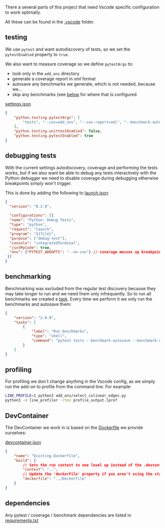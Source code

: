 There a several parts of this project that need Vscode specific configuration to work optimally.

All these can be found in the [.vscode](/.vscode) folder.

## testing

We use `pytest` and want autodiscovery of tests, so we set the `pytestEnabled` property to `true`.

We also want to measure coverage so we define `pytestArgs` to:
- look only in the `add_ons` directory
- generate a coverage report in xml format
- autosave any benchmarks we generate, which is not needed, because we...
- skip any benchmarks (see [below](#benchmarking) for where that is configured
 
[settings.json](/.vscode/settings.json)
```json
{
    "python.testing.pytestArgs": [
        "tests", "--cov=add_ons", "--cov-report=xml", "--benchmark-autosave", "--benchmark-skip"
    ],
    "python.testing.unittestEnabled": false,
    "python.testing.pytestEnabled": true
}
```

## debugging tests

With the current settings autodiscovery, coverage and performing the tests works, 
but if we also want be able to debug any tests interactively with the Python debugger
we need to disable coverage during debugging otherwise breakpoints simply won't trigger.

This is done by adding the following to [launch.json](/.vscode/launch.json):

```json
{
  "version": "0.2.0",
  
  "configurations": [{
  "name": "Python: Debug Tests",
  "type": "python",
  "request": "launch",
  "program": "${file}",
  "purpose": ["debug-test"],
  "console": "integratedTerminal",
  "justMyCode": true,
  "env": {"PYTEST_ADDOPTS": "--no-cov"} // coverage messes up breakpoints, see: https://code.visualstudio.com/docs/python/testing#_pytest-configuration-settings
 }]
}

```

## benchmarking

Benchmarking was excluded from the regular test discovery because they may take longer to run and we need them
only infrequently. So to run all benchmarks we created a [task](/.vscode/tasks.json). Every time we perform it
we only run the benchmarks and autosave them:


```json
{
    "version": "2.0.0",
    "tasks": [
        {
            "label": "Run benchmarks",
            "type": "shell",
            "command": "pytest tests --benchmark-autosave --benchmark-only "
        }
    ]
}
```

## profiling

For profiling we don´t change anything in the Vscode config, as we simply run the add-on to profile from the command line. For example:

```bash
LINE_PROFILE=1 python3 add_ons/select_colinear_edges.py
python3 -m line_profiler -rtmz profile_output.lprof
```

## DevContainer

The DevContainer we work in is based on the [Dockerfile](/Dockerfile) we provide ourselves:

[devcontainer.json](/.devcontainer/devcontainer.json)

```json
{
	"name": "Existing Dockerfile",
	"build": {
		// Sets the run context to one level up instead of the .devcontainer folder.
		"context": "..",
		// Update the 'dockerFile' property if you aren't using the standard 'Dockerfile' filename.
		"dockerfile": "../Dockerfile"
	}
}
```

## dependencies

Any pytest / coverage / benchmark dependencies are listed in [requirements.txt](/requirements.txt)

